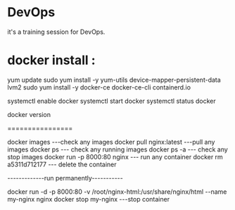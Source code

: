 # DevOps
it's a training session for DevOps. 

docker install :
================
yum update 
sudo yum install -y yum-utils device-mapper-persistent-data lvm2
sudo yum install -y docker-ce docker-ce-cli containerd.io

systemctl enable docker
systemctl start docker
systemctl status docker

docker version

================

docker images            ---check any images 
docker pull nginx:latest ---pull any images
docker ps               --- check any running images 
docker ps -a            --- check any stop images 
docker run -p 8000:80 nginx  --- run any container 
docker rm a5311d712177     --- delete the  container

-------------run permanently-----------

docker run -d -p 8000:80 -v /root/nginx-html:/usr/share/nginx/html --name my-nginx nginx
docker stop my-nginx     ---stop container
